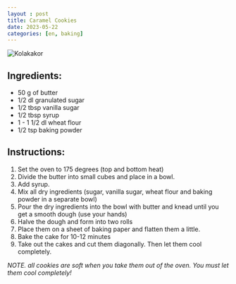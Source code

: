 ```yaml
---
layout : post
title: Caramel Cookies
date: 2023-05-22
categories: [en, baking]
---
```


![Kolakakor](/what-to-eat/images/kolakakor.jpg)

## Ingredients:
- 50 g of butter
- 1/2 dl granulated sugar
- 1/2 tbsp vanilla sugar
- 1/2 tbsp syrup
- 1 - 1 1/2 dl wheat flour
- 1/2 tsp baking powder

## Instructions:
1. Set the oven to 175 degrees (top and bottom heat)
2. Divide the butter into small cubes and place in a bowl.
3. Add syrup.
4. Mix all dry ingredients (sugar, vanilla sugar, wheat flour and baking powder in a separate bowl)
5. Pour the dry ingredients into the bowl with butter and knead until you get a smooth dough (use your hands)
6. Halve the dough and form into two rolls
7. Place them on a sheet of baking paper and flatten them a little.
8. Bake the cake for 10-12 minutes
9. Take out the cakes and cut them diagonally. Then let them cool completely.

_NOTE. all cookies are soft when you take them out of the oven. You must let them cool completely!_